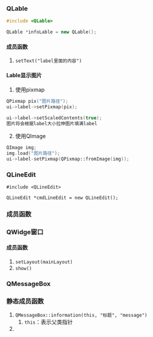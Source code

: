 ### QLable
```c++
#include <QLable>

QLable *infoLable = new QLable();
```
#### 成员函数
1. `setText("label里面的内容")`

#### Lable显示图片
1. 使用pixmap
```c++
QPixmap pix("图片路径");
ui->label->setPixmap(pix);

ui->label->setScaledContents(true);
图片将会根据label大小拉伸图片填满label
```
2. 使用QImage
```c++
QImage img;
img.load("图片路径");
ui->label-setPixmap(QPixmap::fromImage(img));
```


### QLineEdit
```
#include <QLineEdit>

QLineEdit *cmdLineEdit = new QLineEdit();
```
### 成员函数



### QWidge窗口
#### 成员函数
1. `setLayout(mainLayout)`
2. `show()`

### QMessageBox
### 静态成员函数
1. `QMessageBox::information(this, "标题", "message")`
	1. `this`：表示父类指针
2. 